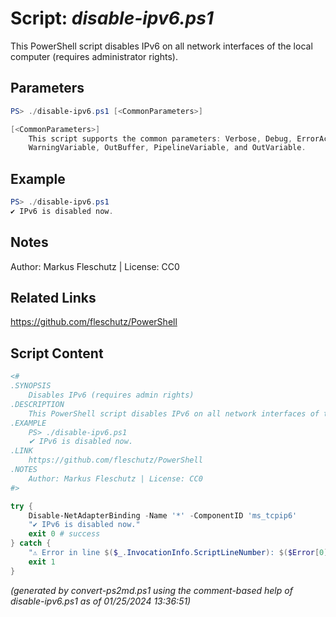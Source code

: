 Script: *disable-ipv6.ps1*
========================

This PowerShell script disables IPv6 on all network interfaces of the local computer (requires administrator rights).

Parameters
----------
```powershell
PS> ./disable-ipv6.ps1 [<CommonParameters>]

[<CommonParameters>]
    This script supports the common parameters: Verbose, Debug, ErrorAction, ErrorVariable, WarningAction, 
    WarningVariable, OutBuffer, PipelineVariable, and OutVariable.
```

Example
-------
```powershell
PS> ./disable-ipv6.ps1
✔ IPv6 is disabled now.

```

Notes
-----
Author: Markus Fleschutz | License: CC0

Related Links
-------------
https://github.com/fleschutz/PowerShell

Script Content
--------------
```powershell
<#
.SYNOPSIS
	Disables IPv6 (requires admin rights)
.DESCRIPTION
	This PowerShell script disables IPv6 on all network interfaces of the local computer (requires administrator rights).
.EXAMPLE
	PS> ./disable-ipv6.ps1
	✔ IPv6 is disabled now.
.LINK
	https://github.com/fleschutz/PowerShell
.NOTES
	Author: Markus Fleschutz | License: CC0
#>

try {
	Disable-NetAdapterBinding -Name '*' -ComponentID 'ms_tcpip6'
	"✔️ IPv6 is disabled now."
	exit 0 # success
} catch {
	"⚠️ Error in line $($_.InvocationInfo.ScriptLineNumber): $($Error[0])"
	exit 1
}
```

*(generated by convert-ps2md.ps1 using the comment-based help of disable-ipv6.ps1 as of 01/25/2024 13:36:51)*
